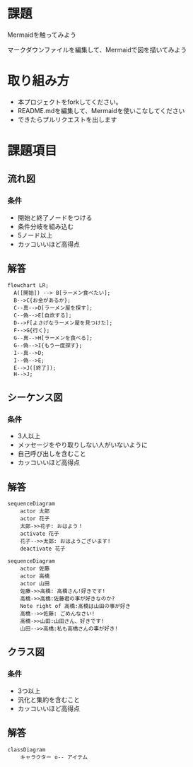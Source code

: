 # 課題
Mermaidを触ってみよう

マークダウンファイルを編集して、Mermaidで図を描いてみよう

# 取り組み方
* 本プロジェクトをforkしてください。
* README.mdを編集して、Mermaidを使いこなしてください
* できたらプルリクエストを出します

# 課題項目
## 流れ図
### 条件
- 開始と終了ノードをつける
- 条件分岐を組み込む
- 5ノード以上
- カッコいいほど高得点

## 解答
```mermaid
flowchart LR;
  A([開始]) --> B[ラーメン食べたい];
  B-->C{お金があるか};
  C--真-->D[ラーメン屋を探す];
  C--偽-->E[自炊する];
  D-->F[よさげなラーメン屋を見つけた];
  F-->G{行く};
  G--真-->H[ラーメンを食べる];
  G--偽-->I{もう一度探す};
  I--真-->D;
  I--偽-->E;
  E-->J([終了]);
  H-->J;
```

## シーケンス図
### 条件
- 3人以上
- メッセージをやり取りしない人がいないように
- 自己呼び出しを含むこと
- カッコいいほど高得点

## 解答
```mermaid
sequenceDiagram
    actor 太郎
    actor 花子
    太郎->>花子: おはよう！
    activate 花子
    花子-->>太郎: おはようございます!
    deactivate 花子
```

```mermaid
sequenceDiagram
    actor 佐藤
    actor 高橋
    actor 山田
    佐藤->>高橋: 高橋さん!好きです!
    高橋->>高橋:佐藤君の事が好きなのか?
    Note right of 高橋:高橋は山田の事が好き
    高橋-->>佐藤: ごめんなさい!
    高橋->>山田:山田さん、好きです!
    山田-->>高橋:私も高橋さんの事が好き!
```

## クラス図

### 条件
- 3つ以上
- 汎化と集約を含むこと
- カッコいいほど高得点

## 解答
```mermaid
classDiagram
    キャラクター o-- アイテム
```
